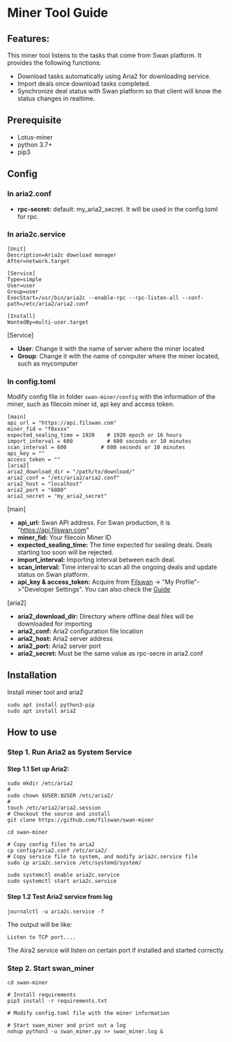 # Miner Tool Guide

## Features:

This miner tool listens to the tasks that come from Swan platform. It provides the following functions:

* Download tasks automatically using Aria2 for downloading service.
* Import deals once download tasks completed.
* Synchronize deal status with Swan platform so that client will know the status changes in realtime.

## Prerequisite
- Lotus-miner
- python 3.7+
- pip3

## Config
### **In aria2.conf**
- **rpc-secret:**  default: my_aria2_secret. It will be used in the config.toml for rpc.

### **In aria2c.service**
```shell
[Unit]
Description=Aria2c download manager
After=network.target

[Service]
Type=simple
User=user
Group=user
ExecStart=/usr/bin/aria2c --enable-rpc --rpc-listen-all --conf-path=/etc/aria2/aria2.conf

[Install]
WantedBy=multi-user.target
```
[Service]
- **User**: Change it with the name of server where the miner located
- **Group**: Change it with the name of computer where the miner located, such as mycomputer

### **In config.toml**

Modify config file in folder `swan-miner/config` with the information of the miner, such as filecoin miner id, api key and access token.
```shell
[main]
api_url = "https://api.filswan.com"
miner_fid = "f0xxxx"
expected_sealing_time = 1920    # 1920 epoch or 16 hours
import_interval = 600           # 600 seconds or 10 minutes
scan_interval = 600           # 600 seconds or 10 minutes
api_key = ""
access_token = ""
[aria2]
aria2_download_dir = "/path/to/download/"
aria2_conf = "/etc/aria2/aria2.conf"
aria2_host = "localhost"
aria2_port = "6800"
aria2_secret = "my_aria2_secret"
```
[main]

- **api_url:** Swan API address. For Swan production, it is "https://api.filswan.com"
- **miner_fid:** Your filecoin Miner ID
- **expected_sealing_time:** The time expected for sealing deals. Deals starting too soon will be rejected.
- **import_interval:** Importing interval between each deal.
- **scan_interval:** Time interval to scan all the ongoing deals and update status on Swan platform.
- **api_key & access_token:** Acquire from [Filswan](https://www.filswan.com) -> "My Profile"->"Developer Settings". You
  can also check the [Guide](https://nebulaai.medium.com/how-to-use-api-key-in-swan-a2ebdb005aa4)

[aria2]

- **aria2_download_dir:** Directory where offline deal files will be downloaded for importing
- **aria2_conf:** Aria2 configuration file location
- **aria2_host:** Aria2 server address
- **aria2_port:** Aria2 server port
- **aria2_secret:** Must be the same value as rpc-secre in aria2.conf


## Installation
Install miner tool and aria2
```shell
sudo apt install python3-pip
sudo apt install aria2
```

## How to use

### Step 1. Run Aria2 as System Service

#### Step 1.1 Set up Aria2:

```shell
sudo mkdir /etc/aria2
# 
sudo chown $USER:$USER /etc/aria2/
# 
touch /etc/aria2/aria2.session
# Checkout the source and install 
git clone https://github.com/filswan/swan-miner

cd swan-miner

# Copy config files to aria2
cp config/aria2.conf /etc/aria2/
# Copy service file to system, and modify aria2c.service file
sudo cp aria2c.service /etc/systemd/system/

sudo systemctl enable aria2c.service
sudo systemctl start aria2c.service
```

#### Step 1.2 Test Aria2 service from log
```shell
journalctl -u aria2c.service -f
```
The output will be like:

```shell
Listen to TCP port....
```

The Aira2 service will listen on certain port if installed and started correctly.

### Step 2. Start swan_miner
```shell
cd swan-miner

# Install requirements
pip3 install -r requirements.txt

# Modify config.toml file with the miner information

# Start swan_miner and print out a log
nohup python3 -u swan_miner.py >> swan_miner.log &
```

